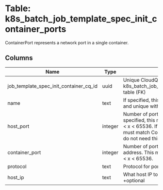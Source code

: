 
# Table: k8s_batch_job_template_spec_init_container_ports
ContainerPort represents a network port in a single container.
## Columns
| Name        | Type           | Description  |
| ------------- | ------------- | -----  |
|job_template_spec_init_container_cq_id|uuid|Unique CloudQuery ID of k8s_batch_job_template_spec_init_containers table (FK)|
|name|text|If specified, this must be an IANA_SVC_NAME and unique within the pod|
|host_port|integer|Number of port to expose on the host. If specified, this must be a valid port number, 0 < x < 65536. If HostNetwork is specified, this must match ContainerPort. Most containers do not need this. +optional|
|container_port|integer|Number of port to expose on the pod's IP address. This must be a valid port number, 0 < x < 65536.|
|protocol|text|Protocol for port|
|host_ip|text|What host IP to bind the external port to. +optional|
